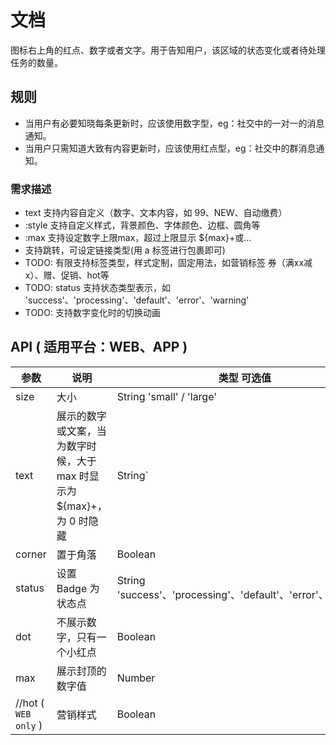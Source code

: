 # 文档

图标右上角的红点、数字或者文字。用于告知用户，该区域的状态变化或者待处理任务的数量。

## 规则

- 当用户有必要知晓每条更新时，应该使用数字型，eg：社交中的一对一的消息通知。
- 当用户只需知道大致有内容更新时，应该使用红点型，eg：社交中的群消息通知。

### 需求描述

- text 支持内容自定义（数字、文本内容，如 99、NEW、自动缴费）
- :style 支持自定义样式，背景颜色、字体颜色、边框、圆角等
- :max 支持设定数字上限max，超过上限显示 ${max}+或...
- 支持跳转，可设定链接类型(用 a 标签进行包裹即可)
- TODO: 有限支持标签类型，样式定制，固定用法，如营销标签 券（满xx减x）、赠、促销、hot等
- TODO: status 支持状态类型表示，如 'success'、'processing'、'default'、'error'、'warning'
- TODO: 支持数字变化时的切换动画

## API ( 适用平台：WEB、APP )

| 参数        | 说明           | 类型 可选值      | 默认值       |
|------------|----------------|--------------------|--------------|
| size       | 大小              |  String 'small' / 'large'    |   `small`       |
| text       | 展示的数字或文案，当为数字时候，大于 max 时显示为 ${max}+，为 0 时隐藏     |   String`|`Number   |   -  |
| corner   | 置于角落   |   Boolean    |  false  |
| status   | 设置 Badge 为状态点 |   String 'success'、'processing'、'default'、'error'、'warning'    |  ''  |
| dot   | 不展示数字，只有一个小红点   |   Boolean    |  false  |
| max   | 展示封顶的数字值   | Number | 99 |
| //hot ( `WEB only` )      | 营销样式  | Boolean | false |
